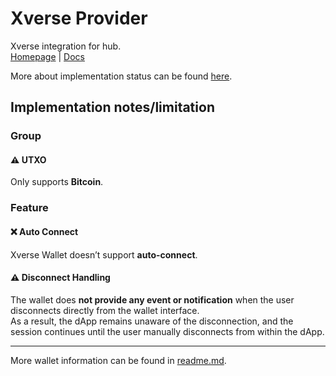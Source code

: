 # Xverse Provider
Xverse integration for hub.  
[Homepage](https://www.xverse.app/) | [Docs](https://docs.xverse.app/sats-connect)

More about implementation status can be found [here](../readme.md).

## Implementation notes/limitation

### Group

#### ⚠️ UTXO
Only supports **Bitcoin**.

### Feature

#### ❌ Auto Connect
Xverse Wallet doesn’t support **auto-connect**.

#### ⚠️ Disconnect Handling
The wallet does **not provide any event or notification** when the user disconnects directly from the wallet interface.  
As a result, the dApp remains unaware of the disconnection, and the session continues until the user manually disconnects from within the dApp.

---

More wallet information can be found in [readme.md](../readme.md).
